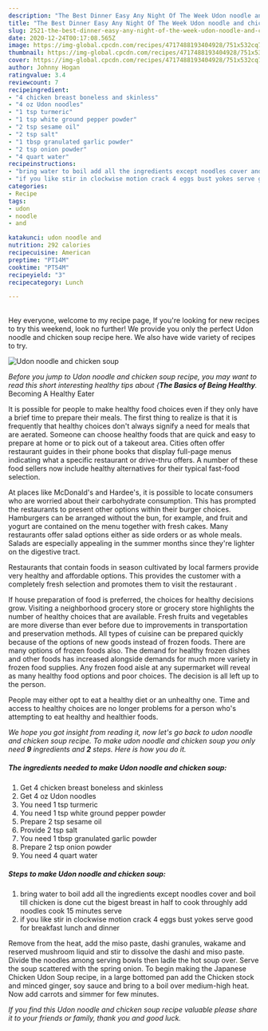 ```yaml
---
description: "The Best Dinner Easy Any Night Of The Week Udon noodle and chicken soup"
title: "The Best Dinner Easy Any Night Of The Week Udon noodle and chicken soup"
slug: 2521-the-best-dinner-easy-any-night-of-the-week-udon-noodle-and-chicken-soup
date: 2020-12-24T00:17:08.565Z
image: https://img-global.cpcdn.com/recipes/4717488193404928/751x532cq70/udon-noodle-and-chicken-soup-recipe-main-photo.jpg
thumbnail: https://img-global.cpcdn.com/recipes/4717488193404928/751x532cq70/udon-noodle-and-chicken-soup-recipe-main-photo.jpg
cover: https://img-global.cpcdn.com/recipes/4717488193404928/751x532cq70/udon-noodle-and-chicken-soup-recipe-main-photo.jpg
author: Johnny Hogan
ratingvalue: 3.4
reviewcount: 7
recipeingredient:
- "4 chicken breast boneless and skinless"
- "4 oz Udon noodles"
- "1 tsp turmeric"
- "1 tsp white ground pepper powder"
- "2 tsp sesame oil"
- "2 tsp salt"
- "1 tbsp granulated garlic powder"
- "2 tsp onion powder"
- "4 quart water"
recipeinstructions:
- "bring water to boil add all the ingredients except noodles cover and boil till chicken is done cut the bigest breast in half to cook throughly add noodles cook 15 minutes serve"
- "if you like stir in clockwise motion crack 4 eggs bust yokes serve good for breakfast lunch and dinner"
categories:
- Recipe
tags:
- udon
- noodle
- and

katakunci: udon noodle and 
nutrition: 292 calories
recipecuisine: American
preptime: "PT14M"
cooktime: "PT54M"
recipeyield: "3"
recipecategory: Lunch

---
```

<br>
Hey everyone, welcome to my recipe page, If you're looking for new recipes to try this weekend, look no further! We provide you only the perfect Udon noodle and chicken soup recipe here. We also have wide variety of recipes to try.
<br>


![Udon noodle and chicken soup](https://img-global.cpcdn.com/recipes/4717488193404928/751x532cq70/udon-noodle-and-chicken-soup-recipe-main-photo.jpg)

<i>Before you jump to Udon noodle and chicken soup recipe, you may want to read this short interesting healthy tips about {<strong>The Basics of Being Healthy</strong>.</i>
Becoming A Healthy Eater

It is possible for people to make healthy food choices even if they only have a brief time to prepare their meals. The first thing to realize is that it is frequently that healthy choices don't always signify a need for meals that are aerated. Someone can choose healthy foods that are quick and easy to prepare at home or to pick out of a takeout area. Cities often offer restaurant guides in their phone books that display full-page menus indicating what a specific restaurant or drive-thru offers. A number of these food sellers now include healthy alternatives for their typical fast-food selection.

At places like McDonald's and Hardee's, it is possible to locate consumers who are worried about their carbohydrate consumption.  This has prompted the restaurants to present other options within their burger choices. Hamburgers can be arranged without the bun, for example, and fruit and yogurt are contained on the menu together with fresh cakes. Many restaurants offer salad options either as side orders or as whole meals.  Salads are especially appealing in the summer months since they're lighter on the digestive tract.

Restaurants that contain foods in season cultivated by local farmers provide very healthy and affordable options.  This provides the customer with a completely fresh selection and promotes them to visit the restaurant .

If house preparation of food is preferred, the choices for healthy decisions grow. Visiting a neighborhood grocery store or grocery store highlights the number of healthy choices that are available. Fresh fruits and vegetables are more diverse than ever before due to improvements in transportation and preservation methods.  All types of cuisine can be prepared quickly because of the options of new goods instead of frozen foods. There are many options of frozen foods also. The demand for healthy frozen dishes and other foods has increased alongside demands for much more variety in frozen food supplies. Any frozen food aisle at any supermarket will reveal as many healthy food options and poor choices. The decision is all left up to the person.

People may either opt to eat a healthy diet or an unhealthy one. Time and access to healthy choices are no longer problems for a person who's attempting to eat healthy and healthier foods.


<i>We hope you got insight from reading it, now let's go back to udon noodle and chicken soup recipe. To make udon noodle and chicken soup you only need <strong>9</strong> ingredients and <strong>2</strong> steps. Here is how you do it.
</i>

##### The ingredients needed to make Udon noodle and chicken soup:

1. Get 4 chicken breast boneless and skinless
1. Get 4 oz Udon noodles
1. You need 1 tsp turmeric
1. You need 1 tsp white ground pepper powder
1. Prepare 2 tsp sesame oil
1. Provide 2 tsp salt
1. You need 1 tbsp granulated garlic powder
1. Prepare 2 tsp onion powder
1. You need 4 quart water


##### Steps to make Udon noodle and chicken soup:

1. bring water to boil add all the ingredients except noodles cover and boil till chicken is done cut the bigest breast in half to cook throughly add noodles cook 15 minutes serve
1. if you like stir in clockwise motion crack 4 eggs bust yokes serve good for breakfast lunch and dinner


Remove from the heat, add the miso paste, dashi granules, wakame and reserved mushroom liquid and stir to dissolve the dashi and miso paste. Divide the noodles among serving bowls then ladle the hot soup over. Serve the soup scattered with the spring onion. To begin making the Japanese Chicken Udon Soup recipe, in a large bottomed pan add the Chicken stock and minced ginger, soy sauce and bring to a boil over medium-high heat. Now add carrots and simmer for few minutes. 

<i>If you find this Udon noodle and chicken soup recipe valuable please share it to your friends or family, thank you and good luck.</i>
